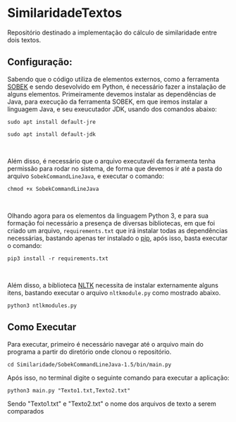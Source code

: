 # **SimilaridadeTextos**

Repositório destinado a implementação do cálculo de similaridade entre dois textos.

## **Configuração:**
Sabendo que o código utiliza de elementos externos, como a ferramenta [SOBEK]() e sendo desevolvido em Python, é necessário fazer a instalação de alguns elementos. Primeiramente devemos instalar as dependências de Java, para execução da ferramenta SOBEK, em que iremos instalar a linguagem Java, e seu exeucutador JDK, usando dos comandos abaixo:

```
sudo apt install default-jre
```
```
sudo apt install default-jdk
```

<br>

Além disso, é necessário que o arquivo executavél da ferramenta tenha permissão para rodar no sistema, de forma que devemos ir até a pasta do arquivo ```SobekCommandLineJava```, e executar o comando:

```
chmod +x SobekCommandLineJava
```

<br>

Olhando agora para os elementos da linguagem Python 3, e para sua formação foi necessário a presença de diversas bibliotecas, em que foi criado um arquivo, ```requirements.txt``` que irá instalar todas as dependências necessárias, bastando apenas ter instalado o [pip](https://linuxize.com/post/how-to-install-pip-on-ubuntu-20.04/), após isso, basta executar o comando:

```
pip3 install -r requirements.txt
```

<br>

Além disso, a biblioteca [NLTK](https://www.nltk.org/) necessita de instalar externamente alguns itens, bastando executar o arquivo ```nltkmodule.py``` como mostrado abaixo.

```
python3 ntlkmodules.py
```

## **Como Executar**

Para executar, primeiro é necessário navegar até o arquivo main do programa a partir do diretório onde clonou o repositório.

```
cd Similaridade/SobekCommandLineJava-1.5/bin/main.py
```

Após isso, no terminal digite o seguinte comando para executar a aplicação:

```
python3 main.py "Texto1.txt,Texto2.txt"
```
Sendo "Texto1.txt" e "Texto2.txt" o nome dos arquivos de texto a serem comparados 